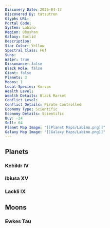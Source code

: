 ```yaml
---
Discovery Date: 2025-04-17
Discovered By: tatsutron
Glyphs URL:
Portal Code:
System: Labino
Region: Obushan
Galaxy: Euclid
Description:
Star Color: Yellow
Spectral Class: F6f
Suns:
Water: true
Dissonance: false
Black Hole: false
Giant: false
Planets: 3
Moons: 1
Local Species: Korvax
Wealth Level:
Wealth Details: Black Market
Conflict Level:
Conflict Details: Pirate Controlled
Economy Type: Scientific
Economy Details: Scientific
Buy: -24
Sell: 64
Planet Map Image: "[[Planet Maps/Labino.png]]"
Galaxy Map Image: "[[Galaxy Maps/Labino.png]]"
---
```


## Planets

### Kehildr IV

### Ibiusa XV

### Lackli IX

## Moons

### Ewkes Tau
